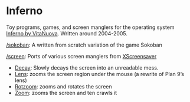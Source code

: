 # Inferno

Toy programs, games, and screen manglers for the operating system [Inferno by
VitaNuova](http://vitanuova.com). Written around 2004-2005.


[/sokoban](https://github.com/mirtchovski/inferno/tree/master/sokoban): A written from scratch variation of the game Sokoban

[/screen](https://github.com/mirtchovski/inferno/tree/master/screen): Ports of various screen manglers from [XScreensaver](https://www.jwz.org/xscreensaver/)

* [Decay](https://github.com/mirtchovski/inferno/tree/master/screen/decay.b): Slowly decays the screen into an unreadable mess.
* [Lens](https://github.com/mirtchovski/inferno/tree/master/screen/lens.b): zooms the screen region under the mouse (a rewrite of Plan 9’s lens)
* [Rotzoom](https://github.com/mirtchovski/inferno/tree/master/screen/rotzoom.b): zooms and rotates the screen
* [Zoom](https://github.com/mirtchovski/inferno/tree/master/screen/zoom.b): zooms the screen and ten crawls it
